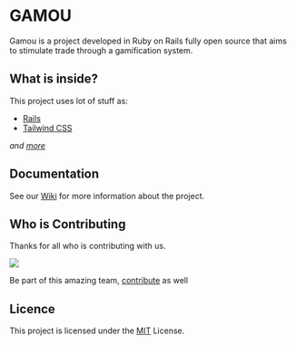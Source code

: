 # GAMOU

Gamou is a project developed in Ruby on Rails fully open source that aims to stimulate trade through a gamification system.

## What is inside?

This project uses lot of stuff as:

- [Rails](https://rubyonrails.org/)
- [Tailwind CSS](https://tailwindcss.com/)

_and [more](https://github.com/vczb/gamou/wiki/What-is-inside%3F)_

## Documentation

See our [Wiki](https://github.com/vczb/gamou/wiki) for more information about the project.

## Who is Contributing

Thanks for all who is contributing with us.

<a href="https://github.com/vczb/gamou/graphs/contributors">
  <img src="https://contrib.rocks/image?repo=vczb/gamou" />
</a>

Be part of this amazing team, [contribute](./CONTRIBUTING.md) as well

## Licence

This project is licensed under the [MIT](./LICENSE) License.
